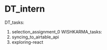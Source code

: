 # DT_intern
DT_tasks:
  1. selection_assignment_0
WISHKARMA_tasks:
  1. syncing_to_airtable_api
  2. exploring-react
